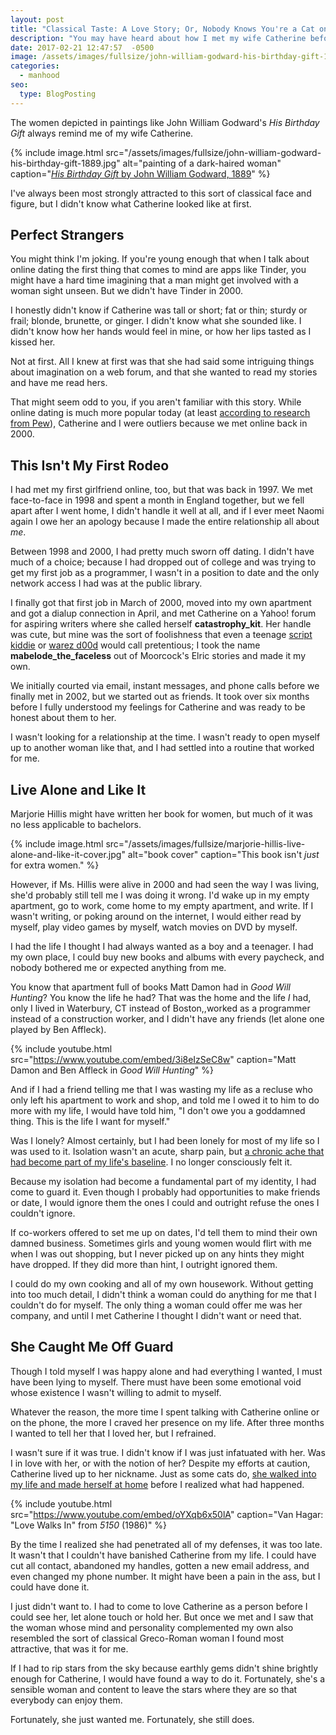 ```yaml
---
layout: post
title: "Classical Taste: A Love Story; Or, Nobody Knows You're a Cat on the Internet"
description: "You may have heard about how I met my wife Catherine before, but I saw a painting that made me want to tell it again."
date: 2017-02-21 12:47:57  -0500
image: /assets/images/fullsize/john-william-godward-his-birthday-gift-1889.jpg
categories: 
  - manhood
seo:
  type: BlogPosting
---
```

The women depicted in paintings like John William Godward's _His Birthday Gift_ always remind me of my wife Catherine. 

{% include image.html src="/assets/images/fullsize/john-william-godward-his-birthday-gift-1889.jpg" alt="painting of a dark-haired woman" caption="[*His Birthday Gift* by John William Godward, 1889](https://www.wikiart.org/en/john-william-godward/his-birthday-gift-1889)" %}

I've always been most strongly attracted to this sort of classical face and figure, but I didn't know what Catherine looked like at first.

## Perfect Strangers

You might think I'm joking. If you're young enough that when I talk about online dating the first thing that comes to mind are apps like Tinder, you might have a hard time imagining that a man might get involved with a woman sight unseen. But we didn't have Tinder in 2000. 

I honestly didn't know if Catherine was tall or short; fat or thin; sturdy or frail; blonde, brunette, or ginger. I didn't know what she sounded like. I didn't know how her hands would feel in mine, or how her lips tasted as I kissed her.

Not at first. All I knew at first was that she had said some intriguing things about imagination on a web forum, and that she wanted to read my stories and have me read hers.

That might seem odd to you, if you aren't familiar with this story. While online dating is much more popular today (at least [according to research from Pew](https://www.pewresearch.org/fact-tank/2016/02/29/5-facts-about-online-dating/)), Catherine and I were outliers because we met online back in 2000.

## This Isn't My First Rodeo

I had met my first girlfriend online, too, but that was back in 1997. We met face-to-face in 1998 and spent a month in England together, but we fell apart after I went home, I didn't handle it well at all, and if I ever meet Naomi again I owe her an apology because I made the entire relationship all about *me*.

Between 1998 and 2000, I had pretty much sworn off dating. I didn't have much of a choice;  because I had dropped out of college and was trying to get my first job as a programmer, I wasn't in a position to date and the only network access I had was at the public library.

I finally got that first job in March of 2000, moved into my own apartment and got a dialup connection in April, and met Catherine on a Yahoo! forum for aspiring writers where she called herself **catastrophy_kit**. Her handle was cute, but mine was the sort of foolishness that even a teenage [script kiddie](http://www.retrologic.com/jargon/S/script-kiddies.html) or [warez d00d](http://www.retrologic.com/jargon/W/warez-d00dz.html) would call pretentious; I took the name **mabelode\_the\_faceless** out of Moorcock's Elric stories and made it my own.

We initially courted via email, instant messages, and phone calls before we finally met in 2002, but we started out as friends. It took over six months before I fully understood my feelings for Catherine and was ready to be honest about them to her.

I wasn't looking for a relationship at the time. I wasn't ready to open myself up to another woman like that, and I had settled into a routine that worked for me. 

## Live Alone and Like It

Marjorie Hillis might have written her book for women, but much of it was no less applicable to bachelors.

{% include image.html src="/assets/images/fullsize/marjorie-hillis-live-alone-and-like-it-cover.jpg" alt="book cover" caption="This book isn't *just* for extra women." %}

However, if Ms. Hillis were alive in 2000 and had seen the way I was living, she'd probably still tell me I was doing it wrong. I'd wake up in my empty apartment, go to work, come home to my empty apartment, and write. If I wasn't writing, or poking around on the internet, I would either read by myself, play video games by myself, watch movies on DVD by myself.

I had the life I thought I had always wanted as a boy and a teenager. I had my own place, l could buy new books and albums with every paycheck, and nobody bothered me or expected anything from me.

You know that apartment full of books Matt Damon had in *Good Will Hunting*? You know the life he had? That was the home and the life *I* had, only I lived in Waterbury, CT instead of Boston,,worked as a programmer instead of a construction worker, and I didn't have any friends (let alone one played by Ben Affleck).

{% include youtube.html src="https://www.youtube.com/embed/3i8eIzSeC8w" caption="Matt Damon and Ben Affleck in *Good Will Hunting*" %}

And if I had a friend telling me that I was wasting my life as a recluse who only left his apartment to work and shop, and told me I owed it to him to do more with my life, I would have told him, "I don't owe you a goddamned thing. This is the life I want for myself."

Was I lonely? Almost certainly, but I had been lonely for most of my life so I was used to it. Isolation wasn't an acute, sharp pain, but [a chronic ache that had become part of my life's baseline](http://science.howstuffworks.com/life/inside-the-mind/emotions/isolation-effects.htm). I no longer consciously felt it.

Because my isolation had become a fundamental part of my identity, I had come to guard it. Even though I probably had opportunities to make friends or date, I would ignore them the ones I could and outright refuse the ones I couldn't ignore. 

If co-workers offered to set me up on dates, I'd tell them to mind their own damned business. Sometimes girls and young women would flirt with me when I was out shopping, but I never picked up on any hints they might have dropped. If they did more than hint, I outright ignored them. 

I could do my own cooking and all of my own housework. Without getting into too much detail, I didn't think a woman could do anything for me that I couldn't do for myself. The only thing a woman could offer me was her company, and until I met Catherine I thought I didn't want or need that.

## She Caught Me Off Guard

Though I told myself I was happy alone and had everything I wanted, I must have been lying to myself. There must have been some emotional void whose existence I wasn't willing to admit to myself.

Whatever the reason, the more time I spent talking with Catherine online or on the phone, the more I craved her presence on my life. After three months I wanted to tell her that I loved her, but I refrained. 

I wasn't sure if it was true. I didn't know if I was just infatuated with her. Was I in love with her, or with the notion of her? Despite my efforts at caution, Catherine lived up to her nickname. Just as some cats do, [she walked into my life and made herself at home](https://www.families.com/blog/you-know-youve-been-adopted-by-a-cat-when) before I realized what had happened.

{% include youtube.html src="https://www.youtube.com/embed/oYXqb6x50lA" caption="Van Hagar: &quot;Love Walks In&quot; from *5150* (1986)" %}

By the time I realized she had penetrated all of my defenses, it was too late. It wasn't that I couldn't have banished Catherine from my life. I could have cut all contact, abandoned my handles, gotten a new email address, and even changed my phone number. It might have been a pain in the ass, but I could have done it.

I just didn't want to. I had to come to love Catherine as a person before I could see her, let alone touch or hold her. But once we met and I saw that the woman whose mind and personality complemented my own also resembled the sort of classical Greco-Roman woman I found most attractive, that was it for me.

If I had to rip stars from the sky because earthly gems didn't shine brightly enough for Catherine, I would have found a way to do it. Fortunately, she's a sensible woman and content to leave the stars where they are so that everybody can enjoy them.

Fortunately, she just wanted me. Fortunately, she still does.
